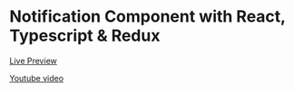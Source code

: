 # Notification Component with React, Typescript & Redux 

[Live Preview](https://apps.damirpristav.com/react-notification-component/)

[Youtube video](https://youtu.be/XjvqwbQ_j1M)